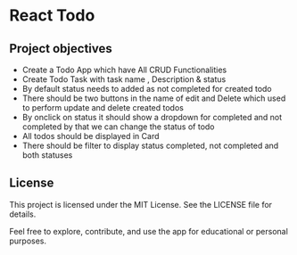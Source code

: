 # React Todo

## Project objectives
- Create a Todo App which have All CRUD Functionalities
- Create Todo Task with task name , Description & status 
- By default status needs to added as not completed for created todo
- There should be two buttons in the name of edit and Delete which used to perform update and delete created todos
- By onclick on status it should show a dropdown for completed and not completed by that we can change the status of todo
- All todos should be displayed in Card
- There should be filter to display status completed, not completed and both statuses

## License
This project is licensed under the MIT License. See the LICENSE file for details.

Feel free to explore, contribute, and use the app for educational or personal purposes.
